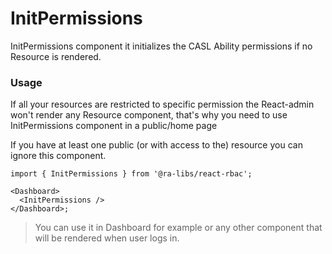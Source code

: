 # InitPermissions

InitPermissions component it initializes the CASL Ability permissions if no Resource is rendered.

### Usage

If all your resources are restricted to specific permission the React-admin won't render any Resource component, that's why you need to use InitPermissions component in a public/home page

If you have at least one public (or with access to the) resource you can ignore this component.

```tsx
import { InitPermissions } from '@ra-libs/react-rbac';

<Dashboard>
  <InitPermissions />
</Dashboard>;
```

> You can use it in Dashboard for example or any other component that will be rendered when user logs in.
